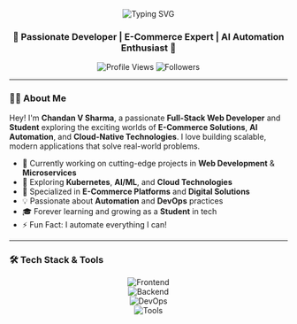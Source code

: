 <div align="center">
  <img src="https://readme-typing-svg.herokuapp.com?font=Fira+Code&size=32&duration=2800&pause=2000&color=A855F7&center=true&vCenter=true&width=600&lines=Hi+there!+👋+I'm+Chandan+V+Sharma;Full+Stack+Developer+🚀;AI+Automation+Enthusiast+🤖;Building+Digital+Solutions+💡" alt="Typing SVG" />
</div>

<h3 align="center">🌟 Passionate Developer | E-Commerce Expert | AI Automation Enthusiast 🌟</h3>

<p align="center">
  <img src="https://komarev.com/ghpvc/?username=chandanvsharma00&label=Profile%20Views&color=blueviolet&style=for-the-badge" alt="Profile Views" />
  <img src="https://img.shields.io/github/followers/chandanvsharma00?style=for-the-badge&color=blueviolet" alt="Followers" />
</p>

---

### 👨‍💻 About Me

Hey! I'm **Chandan V Sharma**, a passionate **Full-Stack Web Developer** and **Student** exploring the exciting worlds of **E-Commerce Solutions**, **AI Automation**, and **Cloud-Native Technologies**. I love building scalable, modern applications that solve real-world problems.

- 🔭 Currently working on cutting-edge projects in **Web Development** & **Microservices**
- 🌱 Exploring **Kubernetes**, **AI/ML**, and **Cloud Technologies**
- 🛒 Specialized in **E-Commerce Platforms** and **Digital Solutions**
- 💡 Passionate about **Automation** and **DevOps** practices
- 🎓 Forever learning and growing as a **Student** in tech
- ⚡ Fun Fact: I automate everything I can!

---

### 🛠️ Tech Stack & Tools

<p align="center">
  <img src="https://skillicons.dev/icons?i=js,ts,nodejs,react,nextjs,html,css,tailwind" alt="Frontend" />
  <br />
  <img src="https://skillicons.dev/icons?i=express,mongodb,postgres,mysql,redis,graphql" alt="Backend" />
  <br />
  <img src="https://skillicons.dev/icons?i=docker,kubernetes,aws,gcp,git,github,nginx" alt="DevOps" />
  <br />
  <img src="https://skillicons.dev/icons?i=python,tensorflow,pytorch,vscode,postman,figma" alt="Tools" />
</p>
